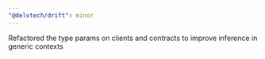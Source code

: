 ```yaml
---
"@delvtech/drift": minor
---
```


Refactored the type params on clients and contracts to improve inference in generic contexts
